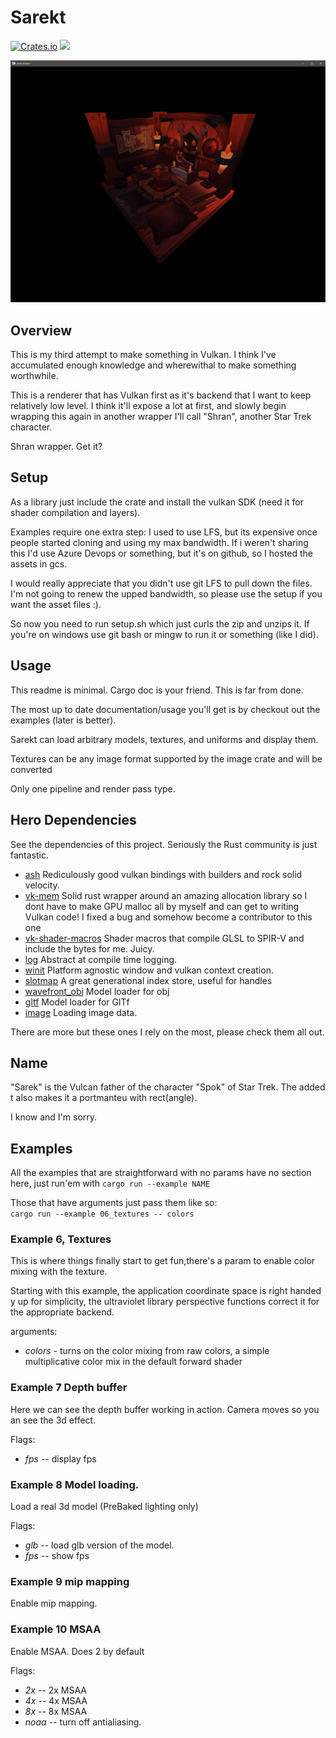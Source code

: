 # Sarekt

[![Crates.io](https://img.shields.io/crates/v/sarekt.svg)](https://crates.io/crates/sarekt)
[![](https://tokei.rs/b1/github/brandonpollack23/sarekt)](https://github.com/brandonpollack23/sarekt)

![screenshot](./sarekt_screenshot.png)

## Overview

This is my third attempt to make something in Vulkan.  I think I've accumulated enough knowledge and 
wherewithal to make something worthwhile.

This is a renderer that has Vulkan first as it's backend that I want to keep relatively low level.
I think it'll expose a lot at first, and slowly begin wrapping this again in another wrapper 
I'll call "Shran", another Star Trek character.

Shran wrapper.  Get it?

## Setup

As a library just include the crate and install the vulkan SDK (need it for shader compilation and layers).

Examples require one extra step:
I used to use LFS, but its expensive once people started cloning and using my max bandwidth.  If i weren't sharing this I'd use Azure Devops or something, but it's on github, so I hosted the assets in gcs.

I would really appreciate that you didn't use git LFS to pull down the files.  I'm not going to renew the upped bandwidth, so please use the setup if you want the asset files :).

So now you need to run setup.sh which just curls the zip and unzips it.  If you're on windows use git bash or mingw to run it or something (like I did).

## Usage

This readme is minimal.  Cargo doc is your friend.  This is far from done.

The most up to date documentation/usage you'll get is by checkout out the 
examples (later is better).

Sarekt can load arbitrary models, textures, and uniforms and display them.

Textures can be any image format supported by the image crate and will be
 converted

Only one pipeline and render pass type.

## Hero Dependencies
See the dependencies of this project.  Seriously the Rust community is just 
fantastic.
* [ash](https://crates.io/crates/ash) Rediculously good vulkan bindings with 
builders and rock solid velocity.
* [vk-mem](https://crates.io/crates/vk-mem) Solid rust wrapper around an
 amazing allocation library so I dont have to make GPU malloc all by myself
  and can get to writing Vulkan code!  I fixed a bug and somehow become a
   contributor to this one
* [vk-shader-macros](https://crates.io/crates/vk-shader-macros) Shader macros that compile GLSL to SPIR-V and include the bytes for me.  Juicy.
* [log](https://crates.io/crates/log) Abstract at compile time logging.
* [winit](https://crates.io/crates/winit) Platform agnostic window and vulkan context creation.
* [slotmap](https://crates.io/crates/slotmap) A great generational index
 store, useful for handles
* [wavefront_obj](https://crates.io/crates/wavefront_obj) Model loader for obj
* [gltf](https://crates.io/crates/gltf) Model loader for GlTf
* [image](https://crates.io/crates/image) Loading image data.

There are more but these ones I rely on the most, please check them all out.

## Name
"Sarek" is the Vulcan father of the character "Spok"  of Star Trek. The added t also makes it a portmanteu with rect(angle).

I know and I'm sorry.

## Examples
All the examples that are straightforward with no params have no section here, just run'em with `cargo run --example NAME`

Those that have arguments just pass them like so:<br/>
`cargo run --example 06_textures -- colors`

### Example 6, Textures
This is where things finally start to get fun,there's a param to enable color mixing with the texture.

Starting with this example, the application coordinate space is right handed y 
up for simplicity, the ultraviolet library perspective functions correct it for the appropriate backend.

arguments:
* *colors* - turns on the color mixing from raw colors, a simple multiplicative color mix in the default forward shader

### Example 7 Depth buffer

Here we can see the depth buffer working in action.  Camera moves so you an
 see the 3d effect.
 
 Flags:
 * *fps* -- display fps
 
 ### Example 8 Model loading.
 
 Load a real 3d model (PreBaked lighting only)
 
 Flags:
 * *glb*  -- load glb version of the model.
 * *fps*  -- show fps
 
 ### Example 9 mip mapping
 
 Enable mip mapping.
 
 ### Example 10 MSAA
 
 Enable MSAA.  Does 2 by default
 
 Flags:
 * *2x*  -- 2x MSAA
 * *4x*  -- 4x MSAA
 * *8x*  -- 8x MSAA
 * *noaa*  -- turn off antialiasing.
